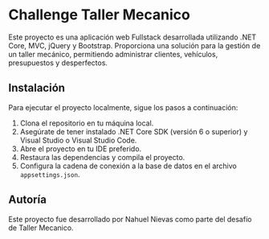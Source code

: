 # Challenge Taller Mecanico

Este proyecto es una aplicación web Fullstack desarrollada utilizando .NET Core, MVC, jQuery y Bootstrap. Proporciona una solución para la gestión de un taller mecánico, permitiendo administrar clientes, vehículos, presupuestos y desperfectos.

## Instalación

Para ejecutar el proyecto localmente, sigue los pasos a continuación:

1. Clona el repositorio en tu máquina local.
2. Asegúrate de tener instalado .NET Core SDK (versión 6 o superior) y Visual Studio o Visual Studio Code.
3. Abre el proyecto en tu IDE preferido.
4. Restaura las dependencias y compila el proyecto.
5. Configura la cadena de conexión a la base de datos en el archivo `appsettings.json`.
   
## Autoría

Este proyecto fue desarrollado por Nahuel Nievas como parte del desafío de Taller Mecanico.

